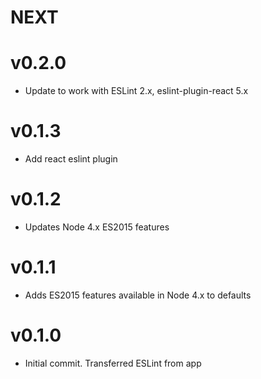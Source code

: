# NEXT

# v0.2.0
- Update to work with ESLint 2.x, eslint-plugin-react 5.x

# v0.1.3
- Add react eslint plugin

# v0.1.2
- Updates Node 4.x ES2015 features

# v0.1.1
- Adds ES2015 features available in Node 4.x to defaults

# v0.1.0
- Initial commit. Transferred ESLint from app
